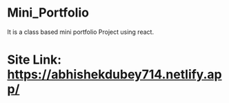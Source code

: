 # Mini_Portfolio
It is a class based mini portfolio Project using react.
# Site Link: https://abhishekdubey714.netlify.app/
